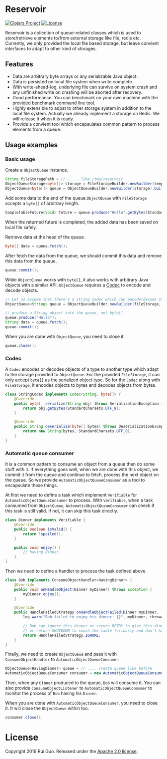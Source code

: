 # Reservoir

[![Clojars Project](https://img.shields.io/clojars/v/com.github.ylgrgyq/reservoir.svg)](https://clojars.org/com.github.ylgrgyq/reservoir)
[![License](https://img.shields.io/badge/License-Apache%202.0-blue.svg)](https://opensource.org/licenses/Apache-2.0)

Reservoir is a collection of queue-related classes which is used to store/retrieve elements to/from external storage  like file, redis etc. Currently, we only provided the local file based storage, but leave convient interfaces to adapt to other kind of storages.

## Features

* Data are arbitrary byte arrays or any serializable Java object.
* Data is persisted on local file system when write complete.
* With write-ahead-log, underlying file can survive on system crash and any unfinished write on crashing will be aborted after recovery. 
* Good performance. You can benchmark on your own machine with the provided benchmark command line tool.
* Highly extensible to adpat to other storage system in addition to the local file system. Actually we already implement a storage on Redis. We will release it when it is ready.
* Provide a convient tool which encapsulates common pattern to process elements from a queue.

## Usage examples

### Basic usage

Create a `ObjectQueue` instance.

```java
String fileStoragePath = // ..... like /tmp/reservoir
ObjectQueueStorage<byte[]> storage = FileStorageBuilder.newBuilder(tempDir).build();
ObjectQueue<byte[]> queue = ObjectQueueBuilder.newBuilder(storage).buildQueue();
```

Add some data to the end of the queue.`ObjectQueue` with `FileStorage` accepts a `byte[]` of arbitrary length.

```java
CompletableFuture<Void> future = queue.produce("Hello".getBytes(StandardCharsets.UTF_8));
```

When the returned future is completed, the added data has been saved on local file safely. 

Retrieve data at the head of the queue.

```java
byte[] data = queue.fetch();
```

After fetch the data from the queue, we should commit this data and remove this data from the queue. 

```java
queue.commit();
```

While `ObjectQueue` works with `byte[]`, it also works with arbitrary Java objects with a similar API. `ObjectQueue` requires a  [Codec](https://github.com/square/tape#converter)  to encode and decode objects.

```java
// Let us assume that there's a string codec which can encode/decode String objects
ObjectQueue<String> queue = ObjectQueueBuilder.newBuilder(fileStorage, stringCodec).buildQueue();

// produce a String object into the queue, not byte[]
queue.produce("Hello");
String data = queue.fetch();
queue.commit();
```

When you are done with `ObjectQueue`, you need to close it.

```java
queue.close();
```

### Codec

A `Codec` encodes or decodes objects of a type to another type which adapt to the storage provided to `ObjectQueue`.
For the provided `FileStorage`, it can only accept `byte[]` as the serialized object type. So for the `Codec` along with
`FileStorage`, it encodes objects to bytes and decodes objects from bytes.

```java
class StringCodec implements Codec<String, byte[]> {
    @Override
    public byte[] serialize(String obj) throws SerializationException {
        return obj.getBytes(StandardCharsets.UTF_8);
    }

    @Override
    public String deserialize(byte[] bytes) throws DeserializationException {
        return new String(bytes, StandardCharsets.UTF_8);
    }
}
```

### Automatic queue consumer

It is a common pattern to consume an object from a queue then do some stuff with it. If everything goes well, when we are done with this object, we commit it from the queue and continue to fetch, process the next object on the queue. So we provide `AutomaticObjectQueueConsumer` as a tool to encapsulate these things.

At first we need to define a task which implement `Verifiable` for `AutomaticObjectQueueConsumer` to process. With `Verifiable`, when a task consumed from `ObjectQueue`, `AutomaticObjectQueueConsumer` can check if this task is still valid. If not, it can skip this task directly.

```java
class Dinner implements Verifiable {
    @Override
    public boolean isValid() {
        return !spoiled();
    }

    public void enjoy() {
        // having dinner
    }
}
```

Then we need to define a handler to process the task defined above. 

```java
class Bob implements ConsumeObjectHandler<HavingDinner> {
    @Override
    public void onHandleObject(Dinner myDinner) throws Exception {
        myDinner.enjoy();
    }

    @Override
    public HandleFailedStrategy onHandleObjectFailed(Dinner myDinner, Throwable throwable) {
        log.warn("Bob failed to enjoy his dinner: {}", myDinner, throwable);

        // Bob can ignore this dinner or return RETRY to give this dinner another chance
        // or return SHUTDOWN to smash the table furiously and don't have any dinner anymore
        return HandleFailedStrategy.IGNORE;
    }
}
```

Finally, we need to create `ObjectQueue` and pass it with `ConsumeObjectHandler` to `AutomaticObjectQueueConsumer`.

```java
ObjectQueue<HavingDinner> queue = // .... create queue like before
AutomaticObjectQueueConsumer consuemr = new AutomaticObjectQueueConsumer(queue, new Bob());
```

Then, when any `Dinner` produced to the queue, `Bob` will consume it. You can also provide `ConsumeObjectListener` to `AutomaticObjectQueueConsumer` to monitor the process of `Bob` having his `Dinner`.

When you are done with `AutomaticObjectQueueConsumer`, you need to close it. It will close the `ObjectQueue` within too.

```java
consumer.close();
```

# License

Copyright 2019 Rui Guo. Released under the [Apache 2.0 license](http://www.apache.org/licenses/LICENSE-2.0.html).
